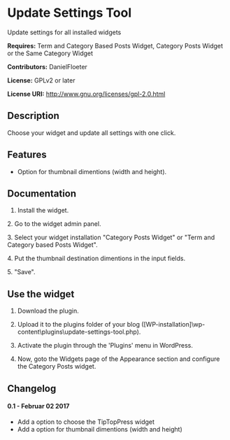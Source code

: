 Update Settings Tool
====================

Update settings for all installed widgets

**Requires:** Term and Category Based Posts Widget, Category Posts Widget or the Same Category Widget

**Contributors:** DanielFloeter
  
**License:** GPLv2 or later 
  
**License URI:** http://www.gnu.org/licenses/gpl-2.0.html


## Description
Choose your widget and update all settings with one click.

## Features
* Option for thumbnail dimentions (width and height).

## Documentation
1. Install the widget.

​2. Go to the widget admin panel.

​3. Select your widget installation "Category Posts Widget" or "Term and Category based Posts Widget".

​4. Put the thumbnail destination dimentions in the input fields.

​5. "Save".

## Use the widget
1. Download the plugin.

2. Upload it to the plugins folder of your blog ([WP-installation]\wp-content\plugins\update-settings-tool.php).

3. Activate the plugin through the 'Plugins' menu in WordPress.

4. Now, goto the Widgets page of the Appearance section and configure the Category Posts widget.


## Changelog
#### 0.1 - Februar 02 2017
* Add a option to choose the TipTopPress widget
* Add a option for thumbnail dimentions (width and height)